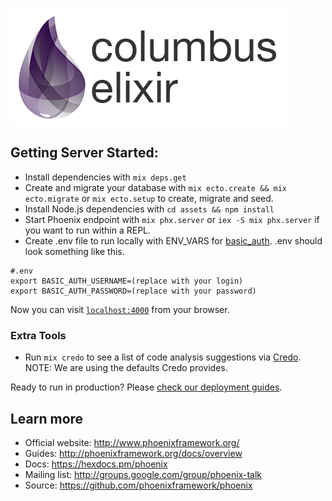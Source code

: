![Columbus Elixir Logo](/assets/static/images/cbus_elixir_logo_new.png)


## Getting Server Started:

  * Install dependencies with `mix deps.get`
  * Create and migrate your database with `mix ecto.create && mix ecto.migrate` or `mix ecto.setup` to create, migrate and seed.
  * Install Node.js dependencies with `cd assets && npm install`
  * Start Phoenix endpoint with `mix phx.server` or `iex -S mix phx.server` if you want to run within a REPL.
  * Create .env file to run locally with ENV_VARS for [basic_auth](https://github.com/cultivatehq/basic_auth).
  .env should look something like this.
  ```
  #.env
  export BASIC_AUTH_USERNAME=(replace with your login)
  export BASIC_AUTH_PASSWORD=(replace with your password)
  ```

Now you can visit [`localhost:4000`](http://localhost:4000) from your browser.

### Extra Tools

  * Run `mix credo` to see a list of code analysis suggestions via [Credo](https://github.com/rrrene/credo). NOTE: We are using the defaults Credo provides.

Ready to run in production? Please [check our deployment guides](http://www.phoenixframework.org/docs/deployment).

## Learn more

  * Official website: http://www.phoenixframework.org/
  * Guides: http://phoenixframework.org/docs/overview
  * Docs: https://hexdocs.pm/phoenix
  * Mailing list: http://groups.google.com/group/phoenix-talk
  * Source: https://github.com/phoenixframework/phoenix
